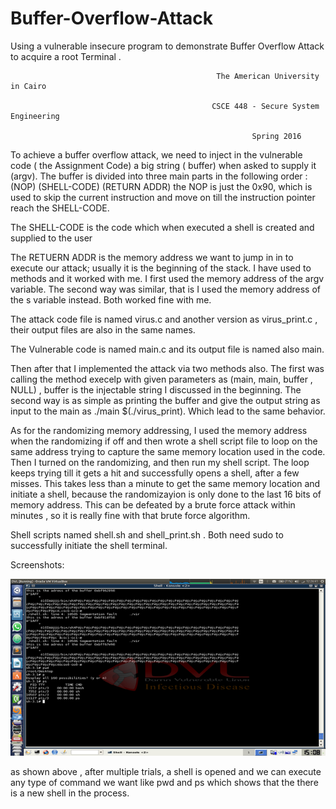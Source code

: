 # Buffer-Overflow-Attack
Using a vulnerable insecure program to demonstrate Buffer Overflow Attack to acquire a root Terminal .

 

                                                  The American University in Cairo
                                                   
                                                 CSCE 448 - Secure System Engineering
                                                   
                                                          Spring 2016
                                                     
 


To achieve a buffer overflow attack, we need to inject in the vulnerable code ( the Assignment Code) a big string ( buffer) when asked to supply it (argv).
The buffer is divided into three main parts in the following order :
 (NOP) (SHELL-CODE) (RETURN ADDR)
the NOP is just the 0x90, which is used to skip the current instruction and move on till the instruction pointer reach the SHELL-CODE.

The SHELL-CODE is the code which when executed a shell is created and supplied to the user

The RETUERN ADDR is the memory address we want to jump in in to execute our attack; usually it is the beginning of the stack. I have used to methods and it worked with me. I first used the memory address of the argv variable. The second way was similar, that is I used the memory address of the s variable instead. Both worked fine with  me.

The attack code file is named virus.c and another version as virus_print.c , their output files are also in the same names.

The Vulnerable code is named main.c and its output file is named also main.

Then after that I implemented the attack via two methods also. The first was calling the method execelp  with given parameters as (main, main, buffer , NULL) ,  buffer is the injectable string I discussed in the beginning. The second way is as simple as printing the buffer and give the output string as input to the main as ./main $(./virus_print). Which lead to the same behavior.

As for the randomizing memory addressing, I used the memory address when the randomizing if off and then wrote a shell script file to loop on the same address trying to capture the same memory location used in the code. Then I turned on the randomizing, and then run my shell script. The loop keeps trying till it gets a hit and successfully opens a shell, after a few misses. This takes less than a minute to get the same memory location and initiate a shell, because the randomizayion is only done to the last 16 bits of memory address. This can be defeated by a brute force attack within minutes , so it is really fine with that brute force algorithm. 

Shell scripts named shell.sh and shell_print.sh . Both need sudo to successfully initiate the shell terminal.

Screenshots:


![alt tag](https://github.com/yehiahesham/Buffer-Overflow-Attack/blob/master/1.png)

as shown above , after multiple trials, a shell is opened and we can execute any type of command we want like pwd and ps which shows that the there is a new shell in the process.
